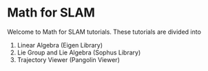 # Math for SLAM

Welcome to Math for SLAM tutorials. These tutorials are divided into

1. Linear Algebra (Eigen Library)
2. Lie Group and Lie Algebra (Sophus Library)
3. Trajectory Viewer (Pangolin Viewer)